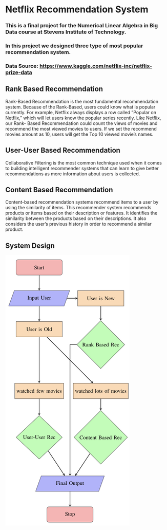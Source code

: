 # Netflix Recommendation System 
### This is a final project for the Numerical Linear Algebra in Big Data course at Stevens Institute of Technology. 

### In this project we designed three type of most popular recommendation system. 

### Data Source: https://www.kaggle.com/netflix-inc/netflix-prize-data

## Rank Based Recommendation
Rank-Based Recommendation is the most fundamental recommendation
system. Because of the Rank-Based, users could
know what is popular currently. For example, Netflix always
displays a row called ”Popular on Netflix,” which will let
users know the popular series recently. Like Netflix, our Rank-
Based Recommendation could count the views of movies and
recommend the most viewed movies to users. If we set the
recommend movies amount as 10, users will get the Top 10
viewed movie’s names.

## User-User Based Recommendation 
Collaborative Filtering is the most common technique used
when it comes to building intelligent recommender systems
that can learn to give better recommendations as more information
about users is collected.

## Content Based Recommendation 
Content-based recommendation systems recommend items
to a user by using the similarity of items. This recommender
system recommends products or items based on their
description or features. It identifies the similarity between
the products based on their descriptions. It also considers
the user’s previous history in order to recommend a similar
product.

## System Design 

![FlowChart](flow_chart.png)
